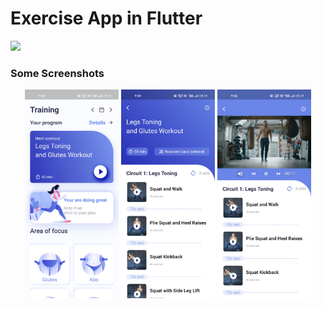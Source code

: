 
# Exercise App in Flutter
![](https://img.shields.io/github/last-commit/iam-ranjeet/Exercise-App.svg?label=last%20update&style=flat)
<!-- <h4 align="start">
 This is a basic mobile application that uses the flutter framework to create a Travel App.
</h4> -->

### Some Screenshots

<p align="center">
<img src="img/1.jpg" width="150" hight="600" />
    
<img src="img/2.jpg" width="150" hight="600" />
    
<img src="img/3.jpg" width="150" hight="600" />
  
</p>
